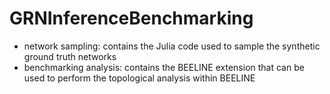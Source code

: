 # GRNInferenceBenchmarking

- network sampling: contains the Julia code used to sample the synthetic ground truth networks
- benchmarking analysis: contains the BEELINE extension that can be used to perform the topological analysis within BEELINE
